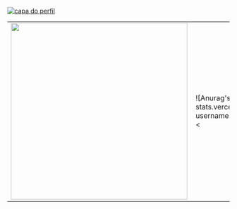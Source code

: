 <a href="https://ibb.co/QQZcDzW"><img src="https://i.ibb.co/PjRYD32/Thamires.png" alt="capa do perfil"  border="0" align="center"></a>



<center>
<table>
    <tr>
        <td><img width="400px" align="left" src="https://github-readme-stats.vercel.app/api/top-langs/?username=thamirsz&hide=html&layout=compact&theme=buefy" /></td>
        <td>![Anurag's github stats](https://github-readme-stats.vercel.app/api?username=thamirsz&show_icons=true&theme=radical)<</td>
    </tr>   
</table>
</center>  

